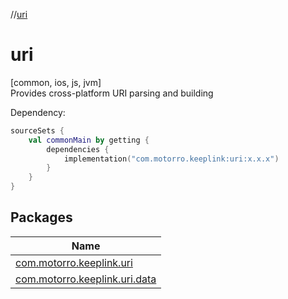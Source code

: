 //[uri](index.md)

# uri

[common, ios, js, jvm]\
Provides cross-platform URI parsing and building

Dependency:

```kotlin
sourceSets {
    val commonMain by getting {
        dependencies {
            implementation("com.motorro.keeplink:uri:x.x.x")
        }
    }
}
```

## Packages

| Name |
|---|
| [com.motorro.keeplink.uri](uri/com.motorro.keeplink.uri/index.md) | Base cross-platform tools for URI parsing and building |
| [com.motorro.keeplink.uri.data](uri/com.motorro.keeplink.uri.data/index.md) | Data objects to represent URI components |
